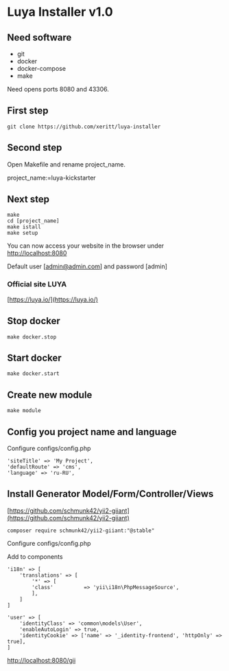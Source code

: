 # Luya Installer v1.0

## Need software

* git
* docker
* docker-compose
* make

Need opens ports 8080 and 43306.

## First step

```shell
git clone https://github.com/xeritt/luya-installer
```
## Second step
Open Makefile and rename project_name.

project_name:=luya-kickstarter

## Next step 

```text
make
cd [project_name]
make istall
make setup
```
You can now access your website in the browser under [http://localhost:8080](http://localhost:8080/)

Default user [admin@admin.com] and password [admin]

### Official site LUYA 

[https://luya.io/](https://luya.io/)

## Stop docker

```shell
make docker.stop
```

## Start docker

```shell
make docker.start
```

## Create new module

```shell
make module
```

## Config you project name and language

Configure configs/config.php

```shell
'siteTitle' => 'My Project',
'defaultRoute' => 'cms',
'language' => 'ru-RU',
```

## Install Generator Model/Form/Controller/Views

[https://github.com/schmunk42/yii2-giiant](https://github.com/schmunk42/yii2-giiant)

```shell
composer require schmunk42/yii2-giiant:"@stable"
```

Configure configs/config.php

Add to components

```shell
'i18n' => [
	'translations' => [
		'*' => [
		'class'          => 'yii\i18n\PhpMessageSource',
		],
	]
]
```

```shell
'user' => [
	'identityClass' => 'common\models\User',
	'enableAutoLogin' => true,
	'identityCookie' => ['name' => '_identity-frontend', 'httpOnly' => true],
]
```

[http://localhost:8080/gii](http://localhost:8080/gii)


